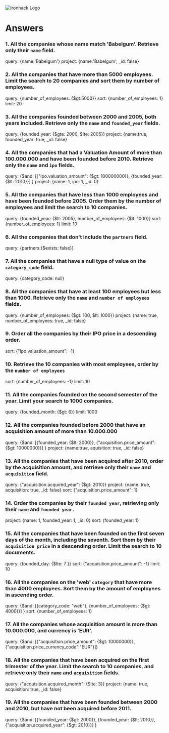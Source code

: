 ![Ironhack Logo](https://i.imgur.com/1QgrNNw.png)

# Answers

### 1. All the companies whose name match 'Babelgum'. Retrieve only their `name` field.

query: {name:'Babelgum'}
project: {name:'Babelgum', _id: false}

### 2. All the companies that have more than 5000 employees. Limit the search to 20 companies and sort them by **number of employees**.

query: {number_of_employees: {$gt:5000}}
sort: {number_of_employees: 1}
limit: 20

### 3. All the companies founded between 2000 and 2005, both years included. Retrieve only the `name` and `founded_year` fields.

query: {founded_year: {$gte: 2000, $lte: 2005}}
project: {name:true, founded_year: true, _id: false}

### 4. All the companies that had a Valuation Amount of more than 100.000.000 and have been founded before 2010. Retrieve only the `name` and `ipo` fields.

query: {$and: [{"ipo.valuation_amount": {$gt: 100000000}}, {founded_year: {$lt: 2010}}] }
project: {name: 1, ipo: 1, _id: 0}

### 5. All the companies that have less than 1000 employees and have been founded before 2005. Order them by the number of employees and limit the search to 10 companies.

query: {founded_year: {$lt: 2005}, number_of_employees: {$lt: 1000}}
sort: {number_of_employees: 1}
limit: 10

### 6. All the companies that don't include the `partners` field.

query: {partners:{$exists: false}}

### 7. All the companies that have a null type of value on the `category_code` field.

query: {category_code: null}

### 8. All the companies that have at least 100 employees but less than 1000. Retrieve only the `name` and `number of employees` fields.

query: {number_of_employees: {$gt: 100, $lt: 1000}}
project: {name: true, number_of_employees: true, _id: false}

### 9. Order all the companies by their IPO price in a descending order.

sort: {"ipo.valuation_amount": -1}

### 10. Retrieve the 10 companies with most employees, order by the `number of employees`

sort: {number_of_employees: -1}
limit: 10

### 11. All the companies founded on the second semester of the year. Limit your search to 1000 companies.

query: {founded_month: {$gt: 6}}
limit: 1000

### 12. All the companies founded before 2000 that have an acquisition amount of more than 10.000.000

query: {$and: [{founded_year: {$lt: 2000}}, {"acquisition.price_amount": {$gt: 10000000}}] }
project: {name:true, aquisition: true, _id: false}


### 13. All the companies that have been acquired after 2010, order by the acquisition amount, and retrieve only their `name` and `acquisition` field.

query: {"acquisition.acquired_year": {$gt: 2010}}
project: {name: true, acquisition: true, _id: false}
sort: {"acquisition.price_amount": 1}


### 14. Order the companies by their `founded year`, retrieving only their `name` and `founded year`.

project: {name: 1, founded_year: 1, _id: 0}
sort: {founded_year: 1}

### 15. All the companies that have been founded on the first seven days of the month, including the seventh. Sort them by their `acquisition price` in a descending order. Limit the search to 10 documents.

query: {founded_day: {$lte: 7 }}
sort: {"acquisition.price_amount": -1}
limit: 10

### 16. All the companies on the 'web' `category` that have more than 4000 employees. Sort them by the amount of employees in ascending order.

query: {$and: [{category_code: "web"}, {number_of_employees: {$gt: 4000}}] }
sort: {number_of_employees: 1}


### 17. All the companies whose acquisition amount is more than 10.000.000, and currency is 'EUR'.

query: {$and: [{"acquisition.price_amount": {$gt: 10000000}}, {"acquisition.price_currency_code":"EUR"}]}

### 18. All the companies that have been acquired on the first trimester of the year. Limit the search to 10 companies, and retrieve only their `name` and `acquisition` fields.

query: {"acquisition.acquired_month": {$lte: 3}}
project: {name: true, acquisition: true, _id: false}

### 19. All the companies that have been founded between 2000 and 2010, but have not been acquired before 2011.

query: {$and: [{founded_year: {$gt: 2000}}, {founded_year: {$lt: 2010}}, {"acquisition.acquired_year": {$gt: 2010}}] }
